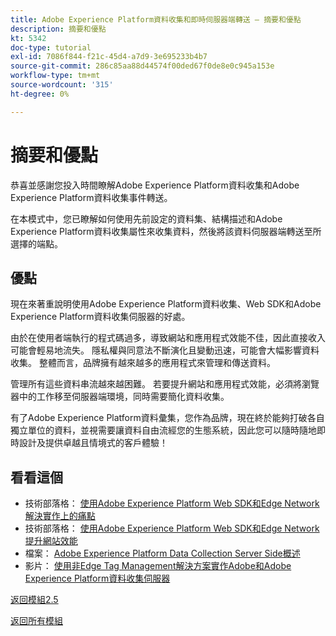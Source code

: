 ```yaml
---
title: Adobe Experience Platform資料收集和即時伺服器端轉送 — 摘要和優點
description: 摘要和優點
kt: 5342
doc-type: tutorial
exl-id: 7086f844-f21c-45d4-a7d9-3e695233b4b7
source-git-commit: 286c85aa88d44574f00ded67f0de8e0c945a153e
workflow-type: tm+mt
source-wordcount: '315'
ht-degree: 0%

---
```


# 摘要和優點

恭喜並感謝您投入時間瞭解Adobe Experience Platform資料收集和Adobe Experience Platform資料收集事件轉送。

在本模式中，您已瞭解如何使用先前設定的資料集、結構描述和Adobe Experience Platform資料收集屬性來收集資料，然後將該資料伺服器端轉送至所選擇的端點。

## 優點

現在來著重說明使用Adobe Experience Platform資料收集、Web SDK和Adobe Experience Platform資料收集伺服器的好處。

由於在使用者端執行的程式碼過多，導致網站和應用程式效能不佳，因此直接收入可能會輕易地流失。 隱私權與同意法不斷演化且變動迅速，可能會大幅影響資料收集。 整體而言，品牌擁有越來越多的應用程式來管理和傳送資料。

管理所有這些資料串流越來越困難。 若要提升網站和應用程式效能，必須將瀏覽器中的工作移至伺服器端環境，同時需要簡化資料收集。

有了Adobe Experience Platform資料彙集，您作為品牌，現在終於能夠打破各自獨立單位的資料，並視需要讓資料自由流經您的生態系統，因此您可以隨時隨地即時設計及提供卓越且情境式的客戶體驗！

## 看看這個

- 技術部落格： [使用Adobe Experience Platform Web SDK和Edge Network解決實作上的痛點](https://medium.com/adobetech/solving-implementation-pain-points-with-adobe-experience-platform-web-sdk-and-edge-network-880b635e6819)
- 技術部落格： [使用Adobe Experience Platform Web SDK和Edge Network提升網站效能](https://medium.com/adobetech/boosting-website-performance-with-adobe-experience-platform-web-sdk-and-edge-network-329fcf70fdf9)
- 檔案： [Adobe Experience Platform Data Collection Server Side概述](https://experienceleague.adobe.com/docs/experience-platform/tags/event-forwarding/overview.html?lang=zh-Hant#server-side-info)
- 影片： [使用非Edge Tag Management解決方案實作Adobe和Adobe Experience Platform資料收集伺服器](https://video.tv.adobe.com/v/331986?quality=12&learn=on&enablevpops)

[返回模組2.5](./aep-data-collection-ssf.md)

[返回所有模組](./../../../overview.md)
